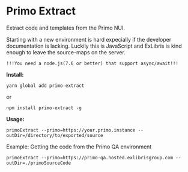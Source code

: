 # Primo Extract #
Extract code and templates from the Primo NUI.

Starting with a new environment is hard expecially if the developer documentation is lacking. Luckily this is JavaScript and ExLibris is kind enough to leave the source-maps on the server.

```
!!!You need a node.js(7.6 or better) that support async/await!!!
```

__Install:__
```
yarn global add primo-extract
```
or
```
npm install primo-extract -g
```

__Usage:__
```
primoExtract --primo=https://your.primo.instance --outDir=/directory/to/exported/source
```

Example: Getting the code from the Primo QA environment
```
primoExtract --primo=https://primo-qa.hosted.exlibrisgroup.com --outDir=./primoSourceCode
```
